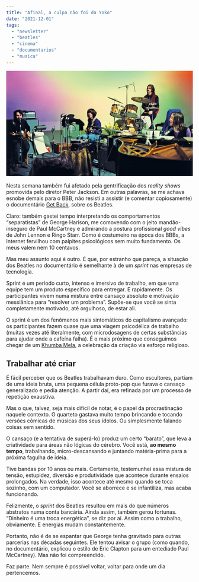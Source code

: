 ```yaml
---
title: "Afinal, a culpa não foi da Yoko"
date: "2021-12-01"
tags: 
  - "newsletter"
  - "beatles"
  - "cinema"
  - "documentarios"
  - "musica"
---
```


![get-back.jpg](images/12d2ea45-7638-4f75-b24f-143155411d11.jpg)

Nesta semana também fui afetado pela gentrificação dos _reality shows_ promovida pelo diretor Peter Jackson. Em outras palavras, se me achava esnobe demais para o BBB, não resisti a assistir (e comentar copiosamente) o documentário [Get Back](https://www.imdb.com/title/tt9735318/), sobre os Beatles.

Claro: também gastei tempo interpretando os comportamentos “separatistas” de George Harison, me comovendo com o jeito mandão-inseguro de Paul McCartney e admirando a postura profissional _good vibes_ de John Lennon e Ringo Starr. Como é costumeiro na época dos BBBs, a Internet fervilhou com palpites psicológicos sem muito fundamento. Os meus valem nem 10 centavos.

Mas meu assunto aqui é outro. É que, por estranho que pareça, a situação dos Beatles no documentário é semelhante à de um _sprint_ nas empresas de tecnologia.

Sprint é um período curto, intenso e imersivo de trabalho, em que uma equipe tem um produto específico para entregar. E rapidamente. Os participantes vivem numa mistura entre cansaço absoluto e motivação messiânica para “resolver um problema”. Supõe-se que você se sinta completamente motivado, até orgulhoso, de estar ali.

O sprint é um dos fenômenos mais sintomáticos do capitalismo avançado: os participantes fazem quase que uma viagem psicodélica de trabalho (muitas vezes até literalmente, com microdosagens de certas substâncias para ajudar onde a cafeína falha). É o mais próximo que conseguimos chegar de um [Khumba Mela](https://pt.wikipedia.org/wiki/Khumba_Mela), a celebração da criação via esforço religioso.

## Trabalhar até criar

É fácil perceber que os Beatles trabalhavam duro. Como escultores, partiam de uma ideia bruta, uma pequena célula proto-pop que furava o cansaço generalizado e pedia atenção. A partir daí, era refinada por um processo de repetição exaustiva.

Mas o que, talvez, seja mais difícil de notar, é o papel da procrastinação naquele contexto. O quarteto gastava muito tempo brincando e tocando versões cômicas de músicas dos seus ídolos. Ou simplesmente falando coisas sem sentido.

O cansaço (e a tentativa de superá-lo) produz um certo “barato”, que leva a criatividade para áreas não lógicas do cérebro. Você está, **ao mesmo tempo**, trabalhando, micro-descansando e juntando matéria-prima para a próxima fagulha de ideia.

Tive bandas por 10 anos ou mais. Certamente, testemunhei essa mistura de tensão, estupidez, diversão e produtividade que acontece durante ensaios prolongados. Na verdade, isso acontece até mesmo quando se toca sozinho, com um computador. Você se aborrece e se infantiliza, mas acaba funcionando.

Felizmente, o _sprint_ dos Beatles resultou em mais do que números abstratos numa conta bancária. Ainda assim, também gerou fortunas. “Dinheiro é uma troca energética”, se diz por aí. Assim como o trabalho, obviamente. E energias mudam constantemente.

Portanto, não é de se espantar que George tenha gravitado para outras parcerias nas décadas seguintes. Ele tentou avisar o grupo (como quando, no documentário, explicou o estilo de Eric Clapton para um entediado Paul McCartney). Mas não foi compreendido.

Faz parte. Nem sempre é possível voltar, voltar para onde um dia pertencemos.
